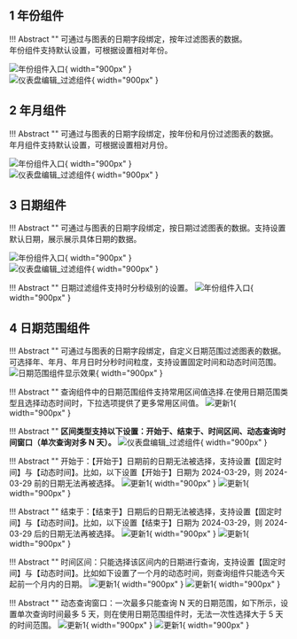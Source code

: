 ## 1 年份组件

!!! Abstract ""
	可通过与图表的日期字段绑定，按年过滤图表的数据。  
	年份组件支持默认设置，可根据设置相对年份。

![年份组件入口](../../img/dashboard_generation/数据大屏过滤组件年.png){ width="900px" }  
![仪表盘编辑_过滤组件](../../img/dashboard_generation/数据大屏过滤组件筛选年.png){ width="900px" }  


## 2 年月组件

!!! Abstract ""
	可通过与图表的日期字段绑定，按年份和月份过滤图表的数据。  
	年月组件支持默认设置，可根据设置相对月份。

![年份组件入口](../../img/dashboard_generation/数据大屏过滤组件年月.png){ width="900px" }  
![仪表盘编辑_过滤组件](../../img/dashboard_generation/数据大屏过滤组件筛选年月.png){ width="900px" }


## 3 日期组件

!!! Abstract ""
	可通过与图表的日期字段绑定，按日期过滤图表的数据。支持设置默认日期，展示展示具体日期的数据。

![年份组件入口](../../img/dashboard_generation/数据大屏过滤组件年月日.png){ width="900px" }  
![仪表盘编辑_过滤组件](../../img/dashboard_generation/数据大屏年月日筛选.png){ width="900px" }

!!! Abstract ""
	日期过滤组件支持时分秒级别的设置。
![年份组件入口](../../img/dashboard_generation/数据大屏过滤设置时分秒.png){ width="900px" }  


## 4 日期范围组件

!!! Abstract ""
	可通过与图表的日期字段绑定，自定义日期范围过滤图表的数据。可选择年、年月、年月日时分秒时间粒度，支持设置固定时间和动态时间范围。
![日期范围组件显示效果](../../img/dashboard_generation/数据大屏时间范围组件.png){ width="900px" }


!!! Abstract ""
	查询组件中的日期范围组件支持常用区间值选择.在使用日期范围类型且选择动态时间时，下拉选项提供了更多常用区间值。
![更新1](../../newimg/1.16%20查询组件中的日期范围组件支持常用区间值选择.png){ width="900px" }

!!! Abstract ""
	**区间类型支持以下设置：开始于、结束于、时间区间、动态查询时间窗口（单次查询对多 N 天）。**
![仪表盘编辑_过滤组件](../../img/dashboard_generation/数据大屏时间范围区间设置.png){ width="900px" }

!!! Abstract ""
	开始于：【开始于】日期前的日期无法被选择，支持设置【固定时间】与【动态时间】。比如，以下设置【开始于】日期为 2024-03-29，则 2024-03-29 前的日期无法再被选择。
![更新1](../../newimg/1.5%20日期查询组件可设置查询的起止日期2.png){ width="900px" }
![更新1](../../newimg/1.5%20日期查询组件可设置查询的起止日期3.png){ width="900px" }

!!! Abstract ""
	结束于：【结束于】日期后的日期无法被选择，支持设置【固定时间】与【动态时间】。比如，以下设置【结束于】日期为 2024-03-29，则 2024-03-29 后的日期无法再被选择。
![更新1](../../newimg/1.5%20日期查询组件可设置查询的起止日期4.png){ width="900px" }
![更新1](../../newimg/1.5%20日期查询组件可设置查询的起止日期5.png){ width="900px" }

!!! Abstract ""
	时间区间：只能选择该区间内的日期进行查询，支持设置【固定时间】与【动态时间】。比如如下设置了一个月的动态时间，则查询组件只能选今天起前一个月内的日期。
![更新1](../../newimg/1.5%20日期查询组件可设置查询的起止日期6.png){ width="900px" }
![更新1](../../newimg/1.5%20日期查询组件可设置查询的起止日期7.png){ width="900px" }

!!! Abstract ""
	动态查询窗口：一次最多只能查询 N 天的日期范围，如下所示，设置单次查询时间最多 5 天，则在使用日期范围组件时，无法一次性选择大于 5 天的时间范围。
![更新1](../../newimg/1.5%20日期查询组件可设置查询的起止日期8.png){ width="900px" }
![更新1](../../newimg/1.5%20日期查询组件可设置查询的起止日期9.png){ width="900px" }






